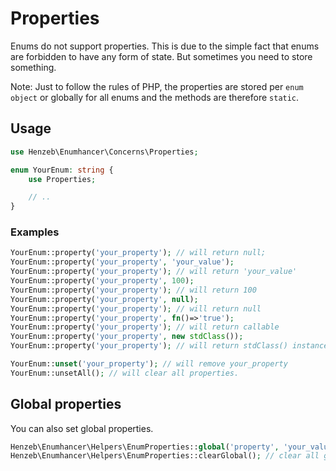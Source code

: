 # Properties

Enums do not support properties. This is due to the simple fact that enums are
forbidden to have any form of state. But sometimes you need to store something.

Note: Just to follow the rules of PHP, the properties are stored per
`enum object` or globally for all enums and the methods are therefore `static`.

## Usage

```php
use Henzeb\Enumhancer\Concerns\Properties;

enum YourEnum: string {
    use Properties;

    // ..
}
```

### Examples

```php
YourEnum::property('your_property'); // will return null;
YourEnum::property('your_property', 'your_value');
YourEnum::property('your_property'); // will return 'your_value'
YourEnum::property('your_property', 100);
YourEnum::property('your_property'); // will return 100
YourEnum::property('your_property', null);
YourEnum::property('your_property'); // will return null
YourEnum::property('your_property', fn()=>'true');
YourEnum::property('your_property'); // will return callable
YourEnum::property('your_property', new stdClass());
YourEnum::property('your_property'); // will return stdClass() instance

YourEnum::unset('your_property'); // will remove your_property
YourEnum::unsetAll(); // will clear all properties.
```

## Global properties

You can also set global properties.

```php
Henzeb\Enumhancer\Helpers\EnumProperties::global('property', 'your_value');
Henzeb\Enumhancer\Helpers\EnumProperties::clearGlobal(); // clear all global properties
```
